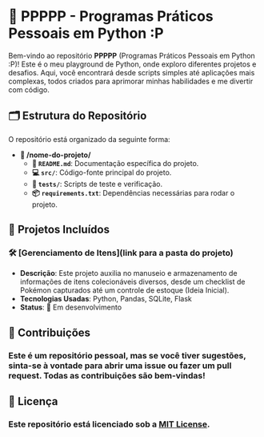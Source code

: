 # 🎉 PPPPP - Programas Práticos Pessoais em Python :P

Bem-vindo ao repositório **PPPPP** (Programas Práticos Pessoais em Python :P)! Este é o meu playground de Python, onde exploro diferentes projetos e desafios. Aqui, você encontrará desde scripts simples até aplicações mais complexas, todos criados para aprimorar minhas habilidades e me divertir com código.

## 🗂️ Estrutura do Repositório

O repositório está organizado da seguinte forma:

- **📁 /nome-do-projeto/**
  - **📜 `README.md`**: Documentação específica do projeto.
  - **💻 `src/`**: Código-fonte principal do projeto.
  - **🧪 `tests/`**: Scripts de teste e verificação.
  - **📦 `requirements.txt`**: Dependências necessárias para rodar o projeto.

## 🚀 Projetos Incluídos

### 🛠️ [Gerenciamento de Itens](link para a pasta do projeto)
- **Descrição**: Este projeto auxilia no manuseio e armazenamento de informações de itens colecionáveis diversos, desde um checklist de Pokémon capturados até um controle de estoque (Ideia Inicial).
- **Tecnologias Usadas**: Python, Pandas, SQLite, Flask
- **Status**: 🚧 Em desenvolvimento 

## 🤝 Contribuições
### Este é um repositório pessoal, mas se você tiver sugestões, sinta-se à vontade para abrir uma issue ou fazer um pull request. Todas as contribuições são bem-vindas!

## 📄 Licença
### Este repositório está licenciado sob a [MIT License](LICENSE).
